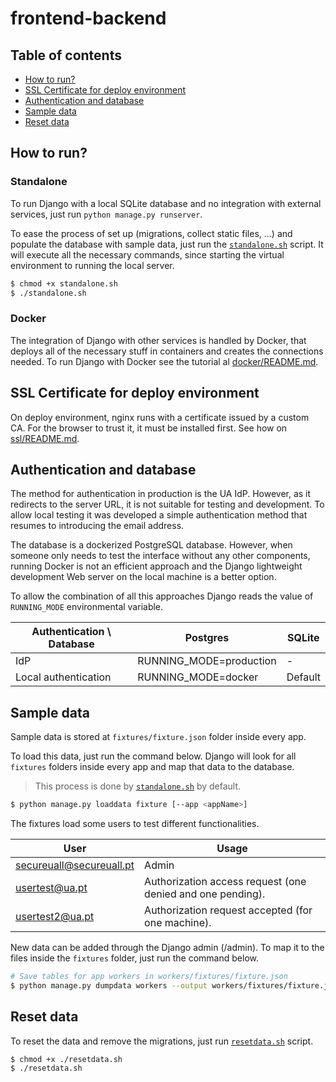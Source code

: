 # frontend-backend



## Table of contents

- [How to run?](#How-to-run) 
- [SSL Certificate for deploy environment](#SSL-Certificate-for-deploy-environment)
- [Authentication and database](#Authentication-and-database)
- [Sample data](#sample-data)
- [Reset data](#reset-data)



## How to run?

### Standalone

To run Django with a local SQLite database and no integration with external services, just run `python manage.py runserver`.

To ease the process of set up (migrations, collect static files, ...) and populate the database with sample data, just run the [`standalone.sh`](standalone.sh) script. It will execute all the necessary commands, since starting the virtual environment to running the local server.

```bash
$ chmod +x standalone.sh
$ ./standalone.sh
```



### Docker

The integration of Django with other services is handled by Docker, that deploys all of the necessary stuff in containers and creates the connections needed. To run Django with Docker see the tutorial al [docker/README.md](docker/README.md).



## SSL Certificate for deploy environment

On deploy environment, nginx runs with a certificate issued by a custom CA. For the browser to trust it, it must be installed first. See how on [ssl/README.md](ssl/README.md).

## Authentication and database

The method for authentication in production is the UA IdP. However, as it redirects to the server URL, it is not suitable for testing and development. To allow local testing it was developed a simple authentication method that resumes to introducing the email address.

The database is a dockerized PostgreSQL database. However, when someone only needs to test the interface without any other components, running Docker is not an efficient approach and the Django  lightweight development Web server on the local machine is a better option.

To allow the combination of all this approaches Django reads the value of `RUNNING_MODE` environmental variable.

| Authentication \ Database | Postgres                | SQLite  |
| ------------------------- | ----------------------- | ------- |
| IdP                       | RUNNING_MODE=production | -       |
| Local authentication      | RUNNING_MODE=docker     | Default |



## Sample data

Sample data is stored at `fixtures/fixture.json` folder inside every app. 

To load this data, just run the command below. Django will look for all `fixtures` folders inside every app and map that data to the database.

> This process is done by [`standalone.sh`](standalone.sh) by default.

```bash
$ python manage.py loaddata fixture [--app <appName>]
```

The fixtures load some users to test different functionalities.

| User                     | Usage                                                      |
| ------------------------ | ---------------------------------------------------------- |
| secureuall@secureuall.pt | Admin                                                      |
| usertest@ua.pt           | Authorization access request (one denied and one pending). |
| usertest2@ua.pt          | Authorization request accepted (for one machine).          |

New data can be added through the Django admin (/admin). To map it to the files inside the `fixtures` folder, just run the command below.

```bash
# Save tables for app workers in workers/fixtures/fixture.json
$ python manage.py dumpdata workers --output workers/fixtures/fixture.json
```



## Reset data

To reset the data and remove the migrations, just run [`resetdata.sh`](resetdata.sh) script.

```bash
$ chmod +x ./resetdata.sh
$ ./resetdata.sh
```

